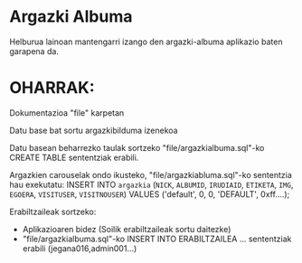 # Argazki Albuma

Helburua lainoan mantengarri izango den argazki-albuma aplikazio baten garapena da.

# OHARRAK:

Dokumentazioa "file" karpetan

Datu base bat sortu argazkibilduma izenekoa

Datu basean beharrezko taulak sortzeko "file/argazkialbuma.sql"-ko CREATE TABLE sententziak erabili.

Argazkien carouselak ondo ikusteko, "file/argazkiabluma.sql"-ko sententzia hau exekutatu:
INSERT INTO `argazkia` (`NICK`, `ALBUMID`, `IRUDIAID`, `ETIKETA`, `IMG`, `EGOERA`, `VISITUSER`, `VISITNOUSER`) VALUES
('default', 0, 0, 'DEFAULT', 0xff....);

Erabiltzaileak sortzeko:
- Aplikazioaren bidez (Soilik erabiltzaileak sortu daitezke)
- "file/argazkialbuma.sql"-ko INSERT INTO ERABILTZAILEA ... sententziak erabili (jegana016,admin001...)